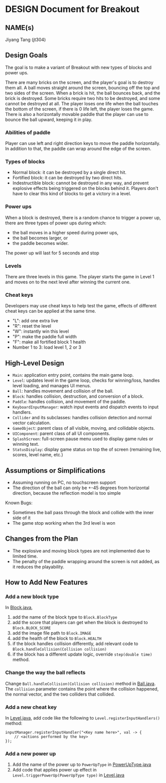 # DESIGN Document for Breakout

## NAME(s)

Jiyang Tang (jt304)

## Design Goals

The goal is to make a variant of Breakout with new types of blocks and power ups.

There are many bricks on the screen, and the player's goal is to destroy them all. A ball moves
straight around the screen, bouncing off the top and two sides of the screen. When a brick is hit,
the ball bounces back, and the brick is destroyed. Some bricks require two hits to be destroyed, and
some cannot be destroyed at all. The player loses one life when the ball touches the bottom of the
screen, if there is 0 life left, the player loses the game. There is also a horizontally movable
paddle that the player can use to bounce the ball upward, keeping it in play.

### Abilities of paddle

Player can use left and right direction keys to move the paddle horizontally. In addition to that,
the paddle can wrap around the edge of the screen.

### Types of blocks

- Normal block: it can be destroyed by a single direct hit.
- Fortified block: it can be destroyed by two direct hits.
- Indestructible block: cannot be destroyed in any way, and prevent explosive effects being
  triggered on the blocks behind it. Players don't have to clear this kind of blocks to get a
  victory in a level.

### Power ups

When a block is destroyed, there is a random chance to trigger a power up, there are three types of
power ups during which:

- the ball moves in a higher speed during power ups,
- the ball becomes larger, or
- the paddle becomes wider.

The power up will last for 5 seconds and stop

### Levels

There are three levels in this game. The player starts the game in Level 1 and moves on to the next
level after winning the current one.

### Cheat keys

Developers may use cheat keys to help test the game, effects of different cheat keys can be applied
at the same time.

- "L": add one extra live
- "R": reset the level
- "W": instantly win this level
- "P": make the paddle full width
- "F": make all fortified block 1 health
- Number 1 to 3: load level 1, 2 or 3

## High-Level Design

- `Main`: application entry point, contains the main game loop.
- `Level`: updates level in the game loop, checks for winning/loss, handles level loading, and
  manages UI menus.
- `Ball`: handles movement and collision of the ball.
- `Block`: handles collision, destruction, and conversion of a block.
- `Paddle`: handles collision, and movement of the paddle.
- `KeyboardInputManager`: watch input events and dispatch events to input handlers.
- `Collider` and its subclasses: handles collision detection and normal vector calculation.
- `GameObject`: parent class of all visible, moving, and collidable objects.
- `UIComponent`: parent class of all UI components.
- `SplashScreen`: full-screen pause menu used to display game rules or winning text.
- `StatusDisplay`: display game status on top the of screen (remaining live, scores, level name,
  etc.)

## Assumptions or Simplifications

- Assuming running on PC, no touchscreen support
- The direction of the ball can only be +-45 degrees from horizontal direction, because the
  reflection model is too simple

Known Bugs:

- Sometimes the ball pass through the block and collide with the inner side of it
- The game stop working when the 3rd level is won

## Changes from the Plan

- The explosive and moving block types are not implemented due to limited time.
- The penalty of the paddle wrapping around the screen is not added, as it reduces the playability.

## How to Add New Features

### Add a new block type

In [Block.java](src/breakout/Block.java),

1. add the name of the block type to `Block.BlockType`
2. add the score that players can get when the block is destroyed to `Block.BLOCK_SCORE`
3. add the image file path to `Block.IMAGE`
4. add the health of the block to `Block.HEALTH`
5. if the block handles collision differently, add relevant code
   to `Block.handleCollision(Collision collision)`
6. if the block has a different update logic, override `step(double time)` method.

### Change the way the ball reflects

Change `Ball.handleCollision(Collision collision)` method in [Ball.java](src/breakout/Ball.java).
The `collision` parameter contains the point where the collision happened, the normal vector, and
the two colliders that collided.

### Add a new cheat key

In [Level.java](src/breakout/Level.java), add code like the following
to `Level.registerInputHandlers()` method:

```
inputManager.registerInputHandler("<Key name here>", val -> {
    // <actions performed by the key>
});
```

### Add a new power up

1. Add the name of the power up to `PowerUpType`
   in [PowerUpType.java](src/breakout/PowerUpType.java)
2. Add code that applies power up effect in `Level.triggerPowerUp(PowerUpType type)`
   in [Level.java](src/breakout/Level.java)

